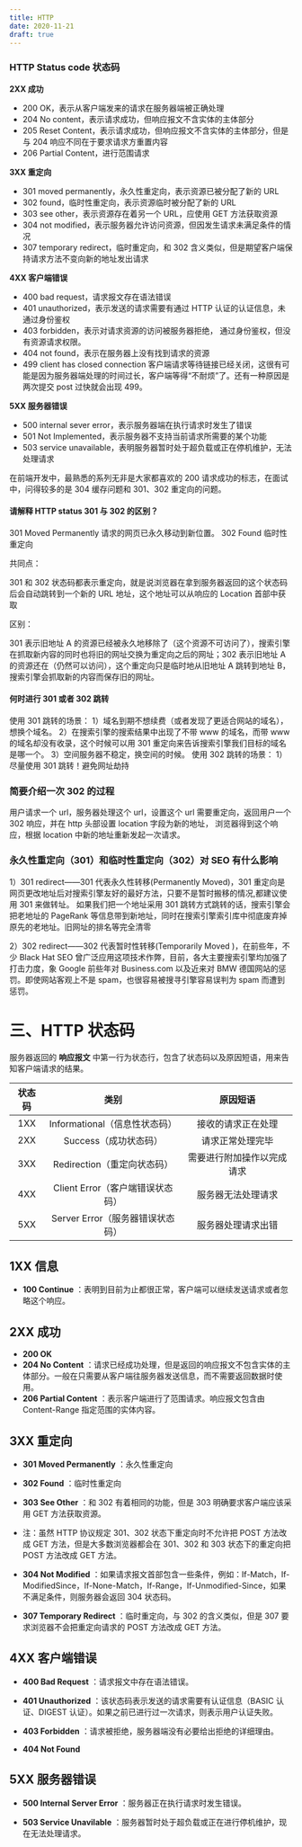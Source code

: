```yaml
---
title: HTTP
date: 2020-11-21
draft: true
---
```


### HTTP Status code 状态码

**2XX 成功**

- 200 OK，表示从客户端发来的请求在服务器端被正确处理
- 204 No content，表示请求成功，但响应报文不含实体的主体部分
- 205 Reset Content，表示请求成功，但响应报文不含实体的主体部分，但是与 204 响应不同在于要求请求方重置内容
- 206 Partial Content，进行范围请求

**3XX 重定向**

- 301 moved permanently，永久性重定向，表示资源已被分配了新的 URL
- 302 found，临时性重定向，表示资源临时被分配了新的 URL
- 303 see other，表示资源存在着另一个 URL，应使用 GET 方法获取资源
- 304 not modified，表示服务器允许访问资源，但因发生请求未满足条件的情况
- 307 temporary redirect，临时重定向，和 302 含义类似，但是期望客户端保持请求方法不变向新的地址发出请求

**4XX 客户端错误**

- 400 bad request，请求报文存在语法错误
- 401 unauthorized，表示发送的请求需要有通过 HTTP 认证的认证信息，未通过身份鉴权
- 403 forbidden，表示对请求资源的访问被服务器拒绝， 通过身份鉴权，但没有资源请求权限。
- 404 not found，表示在服务器上没有找到请求的资源
- 499 client has closed connection 客户端请求等待链接已经关闭，这很有可能是因为服务器端处理的时间过长，客户端等得“不耐烦”了。还有一种原因是两次提交 post 过快就会出现 499。

**5XX 服务器错误**

- 500 internal sever error，表示服务器端在执行请求时发生了错误
- 501 Not Implemented，表示服务器不支持当前请求所需要的某个功能
- 503 service unavailable，表明服务器暂时处于超负载或正在停机维护，无法处理请求

在前端开发中，最熟悉的系列无非是大家都喜欢的 200 请求成功的标志，在面试中，问得较多的是 304 缓存问题和 301、302 重定向的问题。

#### 请解释 HTTP status 301 与 302 的区别？

301 Moved Permanently 请求的网页已永久移动到新位置。
302 Found 临时性重定向

共同点：

301 和 302 状态码都表示重定向，就是说浏览器在拿到服务器返回的这个状态码后会自动跳转到一个新的 URL 地址，这个地址可以从响应的 Location 首部中获取

区别：

301 表示旧地址 A 的资源已经被永久地移除了（这个资源不可访问了），搜索引擎在抓取新内容的同时也将旧的网址交换为重定向之后的网址；302 表示旧地址 A 的资源还在（仍然可以访问），这个重定向只是临时地从旧地址 A 跳转到地址 B，搜索引擎会抓取新的内容而保存旧的网址。

#### 何时进行 301 或者 302 跳转

使用 301 跳转的场景：
1）域名到期不想续费（或者发现了更适合网站的域名），想换个域名。
2）在搜索引擎的搜索结果中出现了不带 www 的域名，而带 www 的域名却没有收录，这个时候可以用 301 重定向来告诉搜索引擎我们目标的域名是哪一个。
3）空间服务器不稳定，换空间的时候。
使用 302 跳转的场景：
1）尽量使用 301 跳转！避免网址劫持

### 简要介绍一次 302 的过程

用户请求一个 url，服务器处理这个 url，设置这个 url 需要重定向，返回用户一个 302 响应，并在 http 头部设置 location 字段为新的地址，
浏览器得到这个响应，根据 location 中新的地址重新发起一次请求。

### 永久性重定向（301）和临时性重定向（302）对 SEO 有什么影响

1）301 redirect——301 代表永久性转移(Permanently Moved)，301 重定向是网页更改地址后对搜索引擎友好的最好方法，只要不是暂时搬移的情况,都建议使用 301 来做转址。
如果我们把一个地址采用 301 跳转方式跳转的话，搜索引擎会把老地址的 PageRank 等信息带到新地址，同时在搜索引擎索引库中彻底废弃掉原先的老地址。旧网址的排名等完全清零

2）302 redirect——302 代表暂时性转移(Temporarily Moved )，在前些年，不少 Black Hat SEO 曾广泛应用这项技术作弊，目前，各大主要搜索引擎均加强了打击力度，象 Google 前些年对 Business.com 以及近来对 BMW 德国网站的惩罚。即使网站客观上不是 spam，也很容易被搜寻引擎容易误判为 spam 而遭到惩罚。

# 三、HTTP 状态码

服务器返回的 **响应报文** 中第一行为状态行，包含了状态码以及原因短语，用来告知客户端请求的结果。

| 状态码 |               类别               |          原因短语          |
| :----: | :------------------------------: | :------------------------: |
|  1XX   |  Informational（信息性状态码）   |     接收的请求正在处理     |
|  2XX   |      Success（成功状态码）       |      请求正常处理完毕      |
|  3XX   |   Redirection（重定向状态码）    | 需要进行附加操作以完成请求 |
|  4XX   | Client Error（客户端错误状态码） |     服务器无法处理请求     |
|  5XX   | Server Error（服务器错误状态码） |     服务器处理请求出错     |

## 1XX 信息

- **100 Continue** ：表明到目前为止都很正常，客户端可以继续发送请求或者忽略这个响应。

## 2XX 成功

- **200 OK**
- **204 No Content** ：请求已经成功处理，但是返回的响应报文不包含实体的主体部分。一般在只需要从客户端往服务器发送信息，而不需要返回数据时使用。
- **206 Partial Content** ：表示客户端进行了范围请求。响应报文包含由 Content-Range 指定范围的实体内容。

## 3XX 重定向

- **301 Moved Permanently** ：永久性重定向

- **302 Found** ：临时性重定向

- **303 See Other** ：和 302 有着相同的功能，但是 303 明确要求客户端应该采用 GET 方法获取资源。

- 注：虽然 HTTP 协议规定 301、302 状态下重定向时不允许把 POST 方法改成 GET 方法，但是大多数浏览器都会在 301、302 和 303 状态下的重定向把 POST 方法改成 GET 方法。

- **304 Not Modified** ：如果请求报文首部包含一些条件，例如：If-Match，If-ModifiedSince，If-None-Match，If-Range，If-Unmodified-Since，如果不满足条件，则服务器会返回 304 状态码。

- **307 Temporary Redirect** ：临时重定向，与 302 的含义类似，但是 307 要求浏览器不会把重定向请求的 POST 方法改成 GET 方法。

## 4XX 客户端错误

- **400 Bad Request** ：请求报文中存在语法错误。

- **401 Unauthorized** ：该状态码表示发送的请求需要有认证信息（BASIC 认证、DIGEST 认证）。如果之前已进行过一次请求，则表示用户认证失败。

- **403 Forbidden** ：请求被拒绝，服务器端没有必要给出拒绝的详细理由。

- **404 Not Found**

## 5XX 服务器错误

- **500 Internal Server Error** ：服务器正在执行请求时发生错误。

- **503 Service Unavilable** ：服务器暂时处于超负载或正在进行停机维护，现在无法处理请求。
